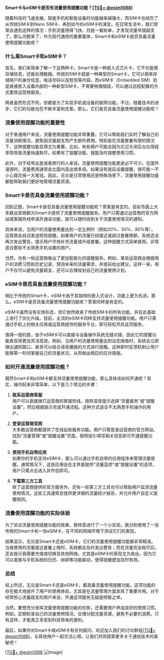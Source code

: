 **Smart卡与eSIM卡是否有流量使用提醒功能？[[TG💪+ @esim1088](https://t.me/s/esim1088)]**

随着科技的飞速发展，智能手机和智能设备的功能越来越强大，而SIM卡也经历了从传统SIM卡到Nano SIM卡、再到如今的eSIM卡的演变。在日常生活中，我们常常会遇到这样的情况：手机流量用得飞快，月底一看账单，才发现流量早就超支了。那么问题来了，作为现代通信的重要载体，Smart卡和eSIM卡是否具备流量使用提醒功能呢？

### **什么是Smart卡和eSIM卡？**

首先，我们来简单了解一下这两种卡。Smart卡是一种嵌入式芯片卡，它不仅能够存储信息，还能处理数据。传统的SIM卡就是一种典型的Smart卡，它可以用来存储用户的身份信息、电话号码以及短信等内容。而eSIM卡（Embedded SIM）则是直接嵌入设备内部的一种新型SIM卡，不需要物理插拔，可以通过远程配置的方式更改运营商服务。

两者虽然形式不同，但都是为了实现手机或设备的联网功能。不过，随着技术的进步，它们的功能也在不断丰富和完善。那么，它们是否具备流量使用提醒功能呢？

### **流量使用提醒功能的重要性**

对于普通用户来说，流量使用提醒功能非常重要。它可以帮助我们实时了解自己的流量消耗情况，避免因流量超支而产生额外费用。特别是在流量套餐有限的情况下，这种提醒功能显得尤为重要。比如，有些用户可能会因为忘记关闭后台应用程序而导致流量快速耗尽，如果有了提醒功能，就能及时调整使用习惯。

此外，对于经常出差或者旅行的人来说，流量使用提醒功能更是必不可少。在国外漫游时，流量费用通常会比国内高出很多倍。如果没有提前设置提醒，很可能一不小心就花掉一大笔钱。因此，无论是日常使用还是特殊场景下，流量使用提醒功能都能帮助我们更好地管理流量资源。

### **Smart卡是否具备流量使用提醒功能？**

回到正题，Smart卡是否具备流量使用提醒功能呢？答案是肯定的。目前市面上大多数运营商都为Smart卡提供了流量使用提醒服务。用户只需通过运营商的官方网站或客服热线申请开通该功能，就可以随时收到关于流量使用情况的通知。

具体来说，当用户的流量使用量达到一定比例时（例如20%、50%、80%等），运营商会自动发送短信提醒。如果用户的流量已经接近或超过套餐限额，系统还会再次发出警告，提示用户尽快补充流量或升级套餐。这种提醒方式简单直观，非常适合那些不太熟悉手机设置的用户。

当然，也有一些运营商推出了更加智能化的提醒服务。例如，某些运营商会根据用户的消费习惯和历史记录，预测未来的流量需求，并提前给出建议。这样一来，用户不仅可以避免流量超支，还可以合理规划自己的流量使用计划。

### **eSIM卡是否具备流量使用提醒功能？**

相比于传统的Smart卡，eSIM卡由于其独特的嵌入式设计，功能上更为先进。那么，eSIM卡是否具备流量使用提醒功能呢？答案同样是肯定的。

eSIM卡虽然没有实体形态，但它依然继承了传统SIM卡的所有功能，并在此基础上进行了优化升级。目前，主流的eSIM卡同样支持流量使用提醒功能。用户只需通过手机上的相关应用或运营商提供的服务平台，即可轻松开启这项服务。

值得一提的是，由于eSIM卡可以直接与设备操作系统无缝对接，因此它的提醒功能表现得更加灵活高效。例如，当用户的流量使用量达到设定阈值时，系统会立即弹出通知窗口，甚至可以结合语音播报的方式进行提醒。这种即时反馈机制让用户能够第一时间掌握自己的流量状况，从而做出相应的应对措施。

### **如何开通流量使用提醒功能？**

既然Smart卡和eSIM卡都支持流量使用提醒功能，那么具体该如何开通呢？其实，操作起来非常简单，以下是几个常见的步骤：

1. **联系运营商客服**  
   用户可以直接拨打运营商的客服热线，按照语音提示选择“流量服务”或“提醒设置”，然后根据提示完成开通流程。这种方式适合不太熟悉手机操作的用户。

2. **登录运营商官网**  
   大多数运营商都提供了在线自助服务功能。用户只需登录运营商的官方网站，找到“流量管理”或“提醒设置”页面，按照指引填写相关信息即可开通提醒功能。

3. **使用手机自带应用**  
   如果你的手机支持eSIM卡，那么可以通过手机自带的应用程序来管理流量提醒。通常情况下，这些应用会在主界面提供“流量监控”或“提醒设置”的选项，用户只需点击进入并开启即可。

4. **下载第三方工具**  
   除了运营商提供的官方服务外，还有一些第三方工具也可以帮助用户监测流量使用情况。这些工具通常会提供更详细的流量统计报告，并允许用户自定义提醒规则。

### **流量使用提醒功能的实际体验**

为了验证流量使用提醒功能的效果，我特意进行了一个小实验。我分别使用了一张传统的Smart卡和一张eSIM卡，在不同的网络环境下测试它们的表现。

结果显示，无论是Smart卡还是eSIM卡，它们的流量使用提醒功能都非常精准。当我使用的流量接近套餐上限时，系统都会及时发出警告；而在流量完全耗尽后，还会提示我需要充值或切换至其他网络。尤其是eSIM卡的表现尤为突出，因为它可以直接与手机系统的日历、闹钟等功能联动，使得提醒更加及时有效。

### **总结**

综上所述，无论是Smart卡还是eSIM卡，都具备流量使用提醒功能。这项功能的存在极大地提升了用户的使用体验，尤其是在流量管理方面发挥了重要作用。对于经常担心流量超支的用户来说，开通这项服务无疑是明智之举。

当然，要想充分发挥流量使用提醒功能的优势，还需要用户养成良好的使用习惯。例如，定期检查自己的流量使用情况，合理分配流量资源，避免不必要的浪费。只有这样，才能真正享受到科技带来的便利。

最后，如果你对Smart卡或eSIM卡有任何疑问，欢迎加入我们的讨论群组[[TG💪+ @esim1088](https://t.me/s/esim1088)]，与其他用户一起交流心得。让我们共同探索更多关于通信技术的奥秘吧！

[[TG💪+ @esim1088](https://t.me/s/esim1088) ![Image](https://i.postimg.cc/4NQfJmqS/Snipaste-2025-05-13-00-14-12.png)]
